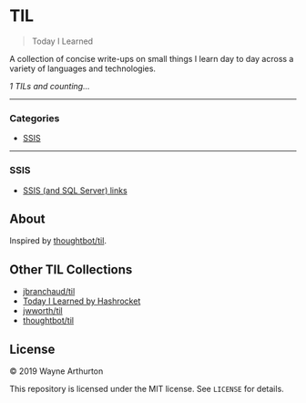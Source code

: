 # TIL

> Today I Learned

A collection of concise write-ups on small things I learn day to day across a
variety of languages and technologies.

_1 TILs and counting..._

---

### Categories

* [SSIS](#SSIS)

---

### SSIS

- [SSIS (and SQL Server) links](SSIS/ssis-links.md)

## About

Inspired by
[thoughtbot/til](https://github.com/thoughtbot/til).

## Other TIL Collections

* [jbranchaud/til](https://github.com/jbranchaud/til)
* [Today I Learned by Hashrocket](https://til.hashrocket.com)
* [jwworth/til](https://github.com/jwworth/til)
* [thoughtbot/til](https://github.com/thoughtbot/til)

## License

&copy; 2019 Wayne Arthurton

This repository is licensed under the MIT license. See `LICENSE` for
details.
